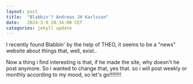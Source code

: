 ```yaml
---
layout: post
title:  "Blabbin'? Andreas JH Karlsson"
date:   2024-3-9 20:34:00 CET
categories: jekyll update
---
```


I recently found Blabbin' by the help of THEO, it seems to be a "news" website about things that, well, exist..

Now a thing i find interesting is that, if he made the site, why doesn't he post anymore.
So i wanted to change that, yes that. so i will post weekly or monthly according to my mood, so let's go!!!!!!!!